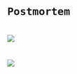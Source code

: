 # `Postmortem`

#
![](https://i.imgflip.com/7f2140.jpg)

#
![](https://i.pinimg.com/originals/63/7e/f6/637ef6f55bc38572167fd17d6ee360de.gif)
